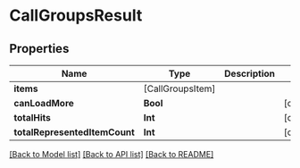 # CallGroupsResult

## Properties
Name | Type | Description | Notes
------------ | ------------- | ------------- | -------------
**items** | [CallGroupsItem] |  | 
**canLoadMore** | **Bool** |  | [optional] 
**totalHits** | **Int** |  | [optional] 
**totalRepresentedItemCount** | **Int** |  | [optional] 

[[Back to Model list]](../README.md#documentation-for-models) [[Back to API list]](../README.md#documentation-for-api-endpoints) [[Back to README]](../README.md)


